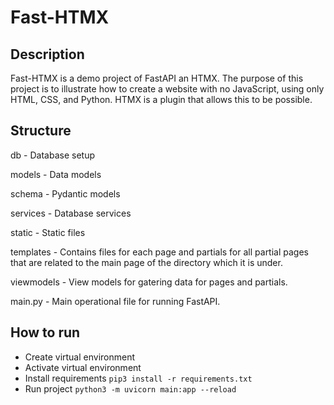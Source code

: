 # Fast-HTMX

## Description
Fast-HTMX is a demo project of FastAPI an HTMX.  The purpose of this project
is to illustrate how to create a website with no JavaScript, using only HTML, CSS, and
Python.  HTMX is a plugin that allows this to be possible.

## Structure
db - Database setup

models - Data models

schema - Pydantic models

services - Database services

static - Static files

templates - Contains files for each page and partials for all partial pages that are related to the main page of the directory which it is under.

viewmodels - View models for gatering data for pages and partials.

main.py - Main operational file for running FastAPI.

## How to run
- Create virtual environment
- Activate virtual environment
- Install requirements `pip3 install -r requirements.txt`
- Run project `python3 -m uvicorn main:app --reload`